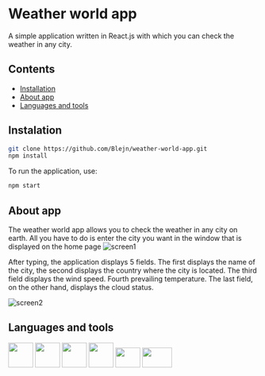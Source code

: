 # Weather world app

A simple application written in React.js with which you can check the weather in any city.

## Contents
* [Installation](#installation)
* [About app](#about-app)
* [Languages and tools](#języki-i-narzędzia)


## Instalation 
```bash
git clone https://github.com/Blejn/weather-world-app.git
npm install
```

To run the application, use:
```bash
npm start
```

## About app


The weather world app allows you to check the weather in any city on earth. All you have to do is enter the city you want in the window that is displayed on the home page
![screen1](https://user-images.githubusercontent.com/102309928/165263292-9b80da4d-e6aa-414c-a2bb-82febd160292.png)


After typing, the application displays 5 fields.
The first displays the name of the city, the second displays the country where the city is located. The third field displays the wind speed. Fourth prevailing temperature. The last field, on the other hand, displays the cloud status.

![screen2](https://user-images.githubusercontent.com/102309928/165264874-3ed4dfba-c9bc-4732-8c1e-c34d67b09750.png)

## Languages and tools
<p float="left">
  <img src="https://user-images.githubusercontent.com/102309928/165267952-2da49b93-c319-4fab-82d1-c2fd10940f85.png"width="50" height="50"> 
  <img src="https://user-images.githubusercontent.com/102309928/165267997-854f98d0-9986-4cd0-a296-e88402695a0d.png"width="50" height="50">
  <img src="https://user-images.githubusercontent.com/102309928/165268013-729fd905-0f4f-4773-89b5-ed24b45417cd.png"width="50" height="50">
  <img src="https://user-images.githubusercontent.com/102309928/165268025-8848f084-1948-4cc2-9ac5-732a8cda45ae.png"width="50" height="50">
  <img src="https://user-images.githubusercontent.com/102309928/165268041-941965b0-8bcf-4587-98d3-4a7a9f7aae6b.png"width="50" height="40">
  <img src="https://user-images.githubusercontent.com/102309928/165268047-6764fc2e-d11a-4c1e-8f32-839bafd69837.png"width="60" height="40">


